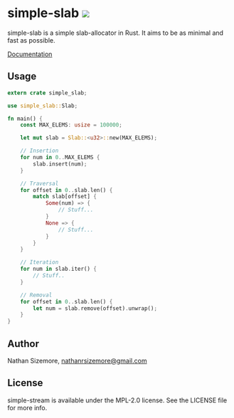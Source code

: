 # simple-slab [<img src="https://travis-ci.org/nathansizemore/simple-slab.png?branch=develop">][q]

simple-slab is a simple slab-allocator in Rust. It aims to be as minimal and fast as possible.

[Documentation][w]

## Usage

~~~rust
extern crate simple_slab;

use simple_slab::Slab;

fn main() {
    const MAX_ELEMS: usize = 100000;

    let mut slab = Slab::<u32>::new(MAX_ELEMS);

    // Insertion
    for num in 0..MAX_ELEMS {
        slab.insert(num);
    }

    // Traversal
    for offset in 0..slab.len() {
        match slab[offset] {
            Some(num) => {
                // Stuff...
            }
            None => {
                // Stuff...
            }
        }
    }

    // Iteration
    for num in slab.iter() {
        // Stuff..
    }

    // Removal
    for offset in 0..slab.len() {
        let num = slab.remove(offset).unwrap();
    }
}
~~~

## Author

Nathan Sizemore, nathanrsizemore@gmail.com

## License

simple-stream is available under the MPL-2.0 license. See the LICENSE file for more info.


[q]: https://travis-ci.org/nathansizemore/simple-slab
[w]: https://nathansizemore.github.io/simple-slab/simple_slab/index.html
